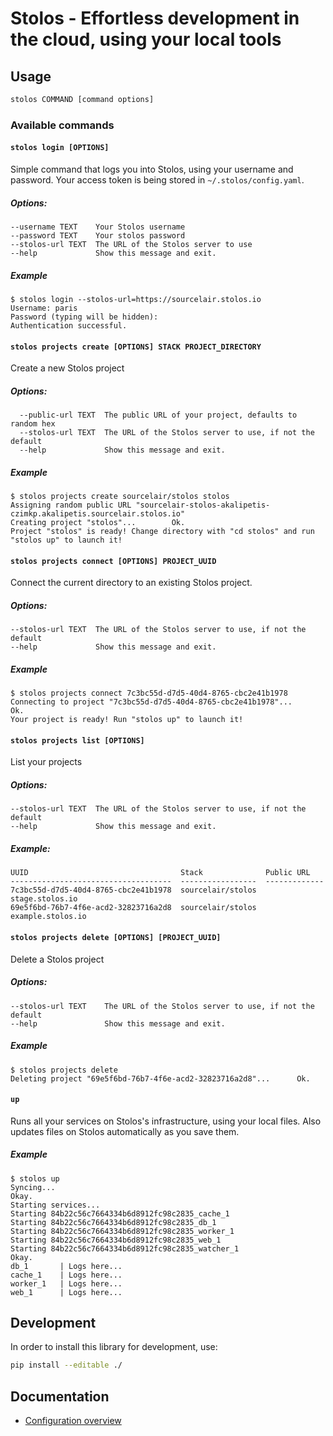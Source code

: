 # Stolos - Effortless development in the cloud, using your local tools

## Usage

```bash
stolos COMMAND [command options]
```

### Available commands

#### `stolos login [OPTIONS]`
Simple command that logs you into Stolos, using your username and password. Your access token is being stored in `~/.stolos/config.yaml`.

##### Options:
```
--username TEXT    Your Stolos username
--password TEXT    Your stolos password
--stolos-url TEXT  The URL of the Stolos server to use
--help             Show this message and exit.
```

##### Example
```
$ stolos login --stolos-url=https://sourcelair.stolos.io
Username: paris
Password (typing will be hidden):
Authentication successful.
```

#### `stolos projects create [OPTIONS] STACK PROJECT_DIRECTORY`
Create a new Stolos project

##### Options:
```
  --public-url TEXT  The public URL of your project, defaults to random hex
  --stolos-url TEXT  The URL of the Stolos server to use, if not the default
  --help             Show this message and exit.
```

##### Example
```
$ stolos projects create sourcelair/stolos stolos
Assigning random public URL "sourcelair-stolos-akalipetis-czimkp.akalipetis.sourcelair.stolos.io"
Creating project "stolos"...		Ok.
Project "stolos" is ready! Change directory with "cd stolos" and run "stolos up" to launch it!
```

#### `stolos projects connect [OPTIONS] PROJECT_UUID`
Connect the current directory to an existing Stolos project.


##### Options:
```
--stolos-url TEXT  The URL of the Stolos server to use, if not the default
--help             Show this message and exit.
```

##### Example
```
$ stolos projects connect 7c3bc55d-d7d5-40d4-8765-cbc2e41b1978
Connecting to project "7c3bc55d-d7d5-40d4-8765-cbc2e41b1978"...		Ok.
Your project is ready! Run "stolos up" to launch it!
```

#### `stolos projects list [OPTIONS]`
List your projects

##### Options:
```
--stolos-url TEXT  The URL of the Stolos server to use, if not the default
--help             Show this message and exit.
```

##### Example:
```
UUID                                  Stack              Public URL
------------------------------------  -----------------  -------------
7c3bc55d-d7d5-40d4-8765-cbc2e41b1978  sourcelair/stolos  stage.stolos.io
69e5f6bd-76b7-4f6e-acd2-32823716a2d8  sourcelair/stolos  example.stolos.io
```


#### `stolos projects delete [OPTIONS] [PROJECT_UUID]`
Delete a Stolos project

##### Options:
```
--stolos-url TEXT    The URL of the Stolos server to use, if not the default
--help               Show this message and exit.
```

##### Example
```
$ stolos projects delete
Deleting project "69e5f6bd-76b7-4f6e-acd2-32823716a2d8"...		Ok.
```

#### `up`
Runs all your services on Stolos's infrastructure, using your local files. Also updates files on Stolos automatically as you save them.

##### Example
```
$ stolos up
Syncing...
Okay.
Starting services...
Starting 84b22c56c7664334b6d8912fc98c2835_cache_1
Starting 84b22c56c7664334b6d8912fc98c2835_db_1
Starting 84b22c56c7664334b6d8912fc98c2835_worker_1
Starting 84b22c56c7664334b6d8912fc98c2835_web_1
Starting 84b22c56c7664334b6d8912fc98c2835_watcher_1
Okay.
db_1       | Logs here...
cache_1    | Logs here...
worker_1   | Logs here...
web_1      | Logs here...
```

## Development

In order to install this library for development, use:

```bash
pip install --editable ./
```

## Documentation

* [Configuration overview](docs/configuration.md)

